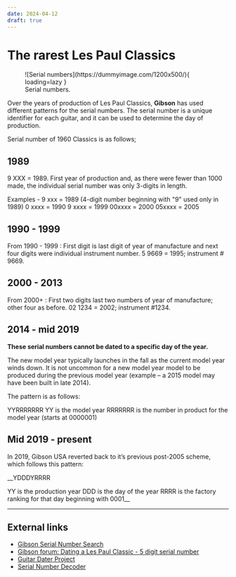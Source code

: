 ```yaml
---
date: 2024-04-12
draft: true
---
```

# The rarest Les Paul Classics

<figure markdown="span">
    ![Serial numbers](https://dummyimage.com/1200x500/){ loading=lazy }
    <figcaption>
    Serial numbers.
</figcaption>
</figure>

Over the years of production of Les Paul Classics,
**Gibson** has used different patterns for the serial numbers.
The serial number is a unique identifier for each guitar,
and it can be used to determine the day of production.

<!-- more -->

Serial number of 1960 Classics is as follows;

## 1989
9 XXX = 1989. First year of production and, as there were fewer than 1000 made, the individual serial number was only 3-digits in length.

Examples -
9 xxx = 1989 (4-digit number beginning with "9" used only in 1989)
0 xxxx = 1990
9 xxxx = 1999
00xxxx = 2000
05xxxx = 2005

## 1990 - 1999
From 1990 - 1999 : First digit is last digit of year of manufacture and next four digits were individual instrument number. 5 9669 = 1995; instrument # 9669.

## 2000 - 2013
From 2000+ : First two digits last two numbers of year of manufacture; other four as before. 02 1234 = 2002; instrument #1234.

## 2014 - mid 2019
**These serial numbers cannot be dated to a specific day of the year.**

The new model year typically launches in the fall as the current model year winds down. It is not uncommon for a new model year model to be produced during the previous model year (example – a 2015 model may have been built in late 2014).

The pattern is as follows:

YYRRRRRRR
YY is the model year
RRRRRRR is the number in product for the model year (starts at 0000001)

## Mid 2019 - present
In 2019, Gibson USA reverted back to it’s previous post-2005 scheme, which follows this pattern:

__YDDDYRRRR

YY is the production year
DDD is the day of the year
RRRR is the factory ranking for that day beginning with 0001__

---
## External links

* [Gibson Serial Number Search](https://www.gibson.com/en-US/Support/Serial-Number-Search)
* [Gibson forum: Dating a Les Paul Classic - 5 digit serial number](https://forum.gibson.com/topic/141237-dating-a-les-paul-classic-5-digit-serial-number/)
* [Guitar Dater Project](http://www.guitardaterproject.org/gibson.aspx)
* [Serial Number Decoder](https://serial-number-decoder.com/gibson/gibson.htm)
